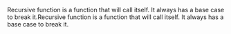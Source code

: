 Recursive function is a function that will call itself.
It always has a base case to break it.Recursive function is a function that will call itself.
It always has a base case to break it.
